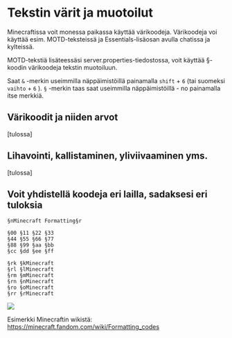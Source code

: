 # Tekstin värit ja muotoilut

Minecraftissa voit monessa paikassa käyttää värikoodeja. Värikoodeja voi käyttää esim. MOTD-teksteissä ja Essentials-lisäosan avulla chatissa ja kylteissä.

MOTD-tekstiä lisäteessäsi server.properties-tiedostossa, voit käyttää §-koodin värikoodeja tekstin muotoiluun.

Saat `&` -merkin useimmilla näppäimistöillä painamalla `shift` + `6` (tai suomeksi `vaihto` + `6` ). `§` -merkin taas saat useimmilla näppäimistöillä - no painamalla itse merkkiä.

## Värikoodit ja niiden arvot
[tulossa]

## Lihavointi, kallistaminen, yliviivaaminen yms.
[tulossa]

## Voit yhdistellä koodeja eri lailla, sadaksesi eri tuloksia
```
§nMinecraft Formatting§r

§00 §11 §22 §33
§44 §55 §66 §77
§88 §99 §aa §bb
§cc §dd §ee §ff

§rk §kMinecraft
§rl §lMinecraft
§rm §mMinecraft
§rn §nMinecraft
§ro §oMinecraft
§rr §rMinecraft
```

![](https://docs.bittivirta.fi/assets/docs/img/crisp/mc-format_5pgebx.gif)

Esimerkki Minecraftin wikistä: https://minecraft.fandom.com/wiki/Formatting_codes
